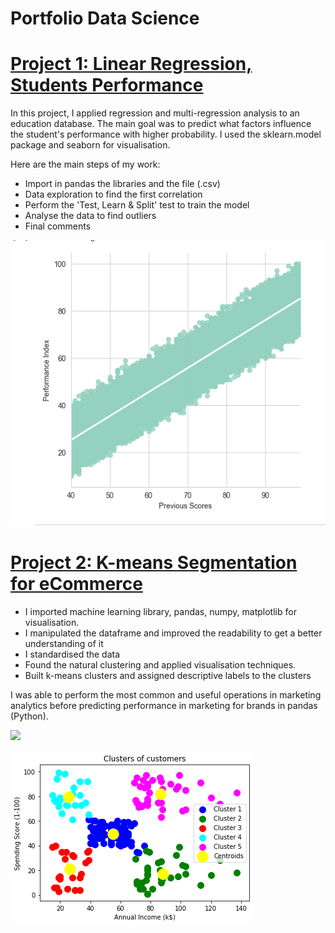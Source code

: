 # Portfolio Data Science 

# [Project 1: Linear Regression, Students Performance](https://github.com/PlayingNumbers/ball_image_classifier) 
In this project, I applied regression and multi-regression analysis to an education database. The main goal was to predict what factors influence the student's performance with higher probability. I used the sklearn.model package and seaborn for visualisation. 

Here are the main steps of my work:
- Import in pandas the libraries and the file (.csv)
- Data exploration to find the first correlation  
- Perform the 'Test, Learn & Split' test to train the model 
- Analyse the data to find outliers
- Final comments

![](/images/lr.png)


# [Project 2: K-means Segmentation for eCommerce](https://github.com/PlayingNumbers/ds_salary_proj) 
* I imported machine learning library, pandas, numpy, matplotlib for visualisation. 
* I manipulated the dataframe and improved the readability to get a better understanding of it 
* I standardised the data 
* Found the natural clustering and applied visualisation techniques.   
* Built k-means clusters and assigned descriptive labels to the clusters 

I was able to perform the most common and useful operations in marketing analytics before predicting performance in marketing for brands in pandas (Python). 

![](/images/matrix_results.png)

![](/images/kmeans-ecommerce.png)




